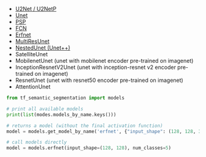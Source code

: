 - [U2Net / U2NetP](https://arxiv.org/abs/2005.09007)
- [Unet](https://arxiv.org/abs/1505.04597)
- [PSP](https://arxiv.org/abs/1612.01105)
- [FCN](https://arxiv.org/abs/1411.4038)
- [Erfnet](https://arxiv.org/abs/1806.08522)
- [MultiResUnet](https://arxiv.org/abs/1902.04049)
- [NestedUnet (Unet++)](https://arxiv.org/abs/1807.10165)
- SatelliteUnet
- MobilenetUnet (unet with mobilenet encoder pre-trained on imagenet)
- InceptionResnetV2Unet (unet with inception-resnet v2 encoder pre-trained on imagenet)
- ResnetUnet (unet with resnet50 encoder pre-trained on imagenet)
- AttentionUnet

```python
from tf_semantic_segmentation import models

# print all available models
print(list(modes.models_by_name.keys()))

# returns a model (without the final activation function)
model = models.get_model_by_name('erfnet', {"input_shape": (128, 128, 3), "num_classes": 5})

# call models directly
model = models.erfnet(input_shape=(128, 128), num_classes=5)
```